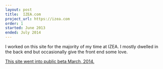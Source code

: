 ```yaml
---
layout: post
title:  IZEA.com
project_url: https://izea.com
order: 1
started: June 2013
ended: July 2014
---
```


<p>I worked on this site for the majority of my time at IZEA. I mostly dwelled in the back end but occasionally give the front end some love.</p>

<p><a href="https://izea.com" target="_blank">This site went into public beta March, 2014.</a></p>
